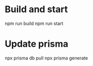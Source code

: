 # Build and start
npm run build
npm run start

# Update prisma
npx prisma db pull
npx prisma generate
